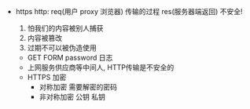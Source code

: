 - https 
  http:   req(用户 proxy 浏览器) 传输的过程 res(服务器端返回)
  不安全!
  1. 怕我们的内容被别人捕获
  2. 内容被篡改
  3. 过期不可以被伪造使用

  - GET FORM   password 日志
  - 上网服务供应商等中间人, HTTP传输是不安全的
  - HTTPS
    加密
    - 对称加密
      需要解密的密码
    - 非对称加密
      公钥
      私钥
